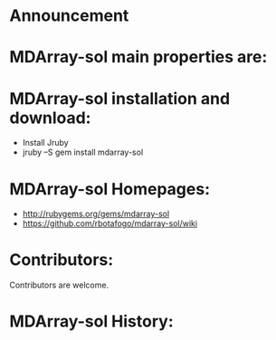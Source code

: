 Announcement
============

MDArray-sol main properties are:
============================


MDArray-sol installation and download:
==================================

  + Install Jruby
  + jruby –S gem install mdarray-sol

MDArray-sol Homepages:
==================

  + http://rubygems.org/gems/mdarray-sol
  + https://github.com/rbotafogo/mdarray-sol/wiki

Contributors:
=============
Contributors are welcome.

MDArray-sol History:
================



